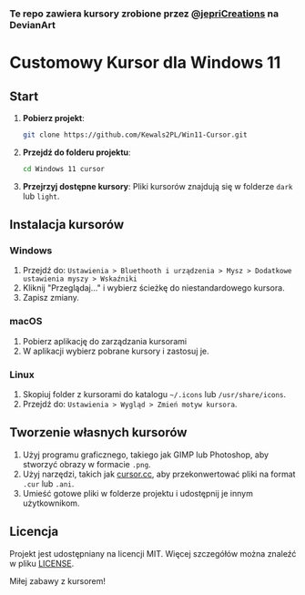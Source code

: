 ### Te repo zawiera kursory zrobione przez [@jepriCreations](https://www.deviantart.com/jepricreations) na DevianArt

# Customowy Kursor dla Windows 11

## Start

1. **Pobierz projekt**:
   ```bash
   git clone https://github.com/Kewals2PL/Win11-Cursor.git
   ```
2. **Przejdź do folderu projektu**:
   ```bash
   cd Windows 11 cursor
   ```
3. **Przejrzyj dostępne kursory**: Pliki kursorów znajdują się w folderze `dark` lub `light`.

## Instalacja kursorów

### Windows
1. Przejdź do: `Ustawienia > Bluethooth i urządzenia > Mysz > Dodatkowe ustawienia myszy > Wskaźniki`
2. Kliknij "Przeglądaj..." i wybierz ścieżkę do niestandardowego kursora.
3. Zapisz zmiany.

### macOS
1. Pobierz aplikację do zarządzania kursorami
2. W aplikacji wybierz pobrane kursory i zastosuj je.

### Linux

1. Skopiuj folder z kursorami do katalogu `~/.icons` lub `/usr/share/icons`.
2. Przejdź do: `Ustawienia > Wygląd > Zmień motyw kursora`.
 
## Tworzenie własnych kursorów
1. Użyj programu graficznego, takiego jak GIMP lub Photoshop, aby stworzyć obrazy w formacie `.png`.
2. Użyj narzędzi, takich jak [cursor.cc](https://www.cursor.cc/), aby przekonwertować pliki na format `.cur` lub `.ani`.
3. Umieść gotowe pliki w folderze projektu i udostępnij je innym użytkownikom.

## Licencja
Projekt jest udostępniany na licencji MIT. Więcej szczegółów można znaleźć w pliku [LICENSE](LICENSE).

Miłej zabawy z kursorem!
